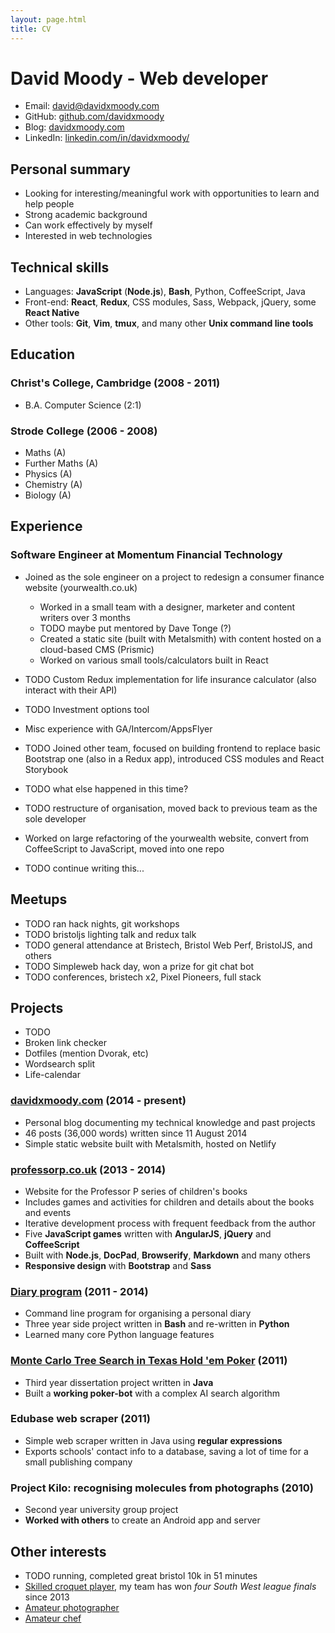 ```yaml
---
layout: page.html
title: CV
---
```


# David Moody - Web developer

- Email: <david@davidxmoody.com>
- GitHub: [github.com/davidxmoody](https://github.com/davidxmoody)
- Blog: [davidxmoody.com ](https://davidxmoody.com/ )
- LinkedIn: [linkedin.com/in/davidxmoody/](https://www.linkedin.com/in/davidxmoody/)

## Personal summary

- Looking for interesting/meaningful work with opportunities to learn and help people
- Strong academic background
- Can work effectively by myself
- Interested in web technologies

## Technical skills

- Languages: **JavaScript** (**Node.js**), **Bash**, Python, CoffeeScript, Java
- Front-end: **React**, **Redux**, CSS modules, Sass, Webpack, jQuery, some **React Native**
- Other tools: **Git**, **Vim**, **tmux**, and many other **Unix command line tools**

## Education

### Christ's College, Cambridge (2008 - 2011)

- B.A. Computer Science (2:1)

### Strode College (2006 - 2008)

- Maths (A)
- Further Maths (A)
- Physics (A)
- Chemistry (A)
- Biology (A)

## Experience

### Software Engineer at Momentum Financial Technology

- Joined as the sole engineer on a project to redesign a consumer finance website (yourwealth.co.uk)
    - Worked in a small team with a designer, marketer and content writers over 3 months
    - TODO maybe put mentored by Dave Tonge (?)
    - Created a static site (built with Metalsmith) with content hosted on a cloud-based CMS (Prismic)
    - Worked on various small tools/calculators built in React

- TODO Custom Redux implementation for life insurance calculator (also interact with their API)
- TODO Investment options tool
- Misc experience with GA/Intercom/AppsFlyer
- TODO Joined other team, focused on building frontend to replace basic Bootstrap one (also in a Redux app), introduced CSS modules and React Storybook
- TODO what else happened in this time?
- TODO restructure of organisation, moved back to previous team as the sole developer
- Worked on large refactoring of the yourwealth website, convert from CoffeeScript to JavaScript, moved into one repo
- TODO continue writing this...


## Meetups

- TODO ran hack nights, git workshops
- TODO bristoljs lighting talk and redux talk
- TODO general attendance at Bristech, Bristol Web Perf, BristolJS, and others
- TODO Simpleweb hack day, won a prize for git chat bot
- TODO conferences, bristech x2, Pixel Pioneers, full stack

## Projects

- TODO
- Broken link checker
- Dotfiles (mention Dvorak, etc)
- Wordsearch split
- Life-calendar

### [davidxmoody.com](https://davidxmoody.com/) (2014 - present)

- Personal blog documenting my technical knowledge and past projects
- 46 posts (36,000 words) written since 11 August 2014
- Simple static website built with Metalsmith, hosted on Netlify

### [professorp.co.uk](http://professorp.co.uk) (2013 - 2014)

- Website for the Professor P series of children's books
- Includes games and activities for children and details about the books and events
- Iterative development process with frequent feedback from the author
- Five **JavaScript games** written with **AngularJS**, **jQuery** and **CoffeeScript**
- Built with **Node.js**, **DocPad**, **Browserify**, **Markdown** and many others
- **Responsive design** with **Bootstrap** and **Sass**

### [Diary program](https://davidxmoody.com/2014/lessons-learned-from-a-three-year-programming-project-part-1/) (2011 - 2014)

- Command line program for organising a personal diary
- Three year side project written in **Bash** and re-written in **Python**
- Learned many core Python language features

### [Monte Carlo Tree Search in Texas Hold 'em Poker](https://davidxmoody.com/2014/mcts-in-texas-hold-em-poker-a-retrospective/) (2011)

- Third year dissertation project written in **Java**
- Built a **working poker-bot** with a complex AI search algorithm

### Edubase web scraper (2011)

- Simple web scraper written in Java using **regular expressions**
- Exports schools' contact info to a database, saving a lot of time for a small publishing company

### Project Kilo: recognising molecules from photographs (2010)

- Second year university group project
- **Worked with others** to create an Android app and server

## Other interests

- TODO running, completed great bristol 10k in 51 minutes
- [Skilled croquet player](https://davidxmoody.com/2014/my-experiences-playing-croquet/ ), my team has won *four South West league finals* since 2013
- [Amateur photographer](https://davidxmoody.com/2014/my-10-best-tenerife-photos/ )
- [Amateur chef](https://davidxmoody.com/2014/20-of-my-favourite-cooking-photos/ )

